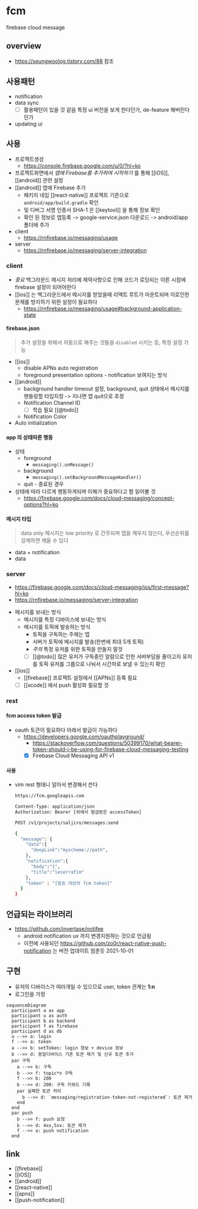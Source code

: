 # fcm
firebase cloud message

## overview
+ https://seungwoolog.tistory.com/88 참조

## 사용패턴
- notification
- data sync
  - [ ] 활용패턴이 있을 것 같음 특정 ui 버전을 보게 한다던가, de-feature 해버린다던가
- updating ui

## 사용
- 프로젝트생성
  + https://console.firebase.google.com/u/0/?hl=ko
- 프로젝트화면에서 *앱에 Firebase를 추가하여 시작하기* 를 통해 [[iOS]], [[android]] 관련 설정
- [[android]] 앱에 Firebase 추가
  - 패키지 네임 [[react-native]] 프로젝트 기준으로 `android/app/build.gradle` 확인
  - 및 디버그 서명 인증서 SHA-1 은 [[keytool]] 을 통해 정보 확인
  - 확인 된 정보로 앱등록 -> google-service.json 다운로드 -> android/app 폴더에 추가
- client
  + https://rnfirebase.io/messaging/usage
- server
  + https://rnfirebase.io/messaging/server-integration

### client
- *중요* 백그라운드 메시지 처리에 제약사항으로 인해 코드가 로딩되는 이른 시점에 firebase 설정이 되어야한다
- [[ios]] 는 백그라운드에서 메시지를 받았을때 리액트 루트가 마운트되며 이로인한 문제를 방지하기 위한 설정이 필요하다
  + https://rnfirebase.io/messaging/usage#background-application-state

#### firebase.json
> 추가 설정을 위해서 자동으로 해주는 것들을 `disabled` 시키는 등, 특정 설정 가능
- [[ios]]
  - disable APNs auto registration
  - foreground presentation options - notification 보여지는 방식
- [[android]]
  - background handler timeout 설정, background, quit 상태에서 메시지를 핸들링할 타입지정 ->  지나면 앱 quit으로 추정
  - Notification Channel ID
    - [ ] 학습 필요 [[@todo]]
  - Notification Color
- Auto initialization

#### app 의 상태따른 행동
- 상태
  - foreground
    - `messaging().onMessage()`
  - background
    - `messaging().setBackgroundMessageHandler()`
  - quit - 종료된 경우
- 상태에 따라 다르게 행동하게되며 이해가 중요하다고 함 읽어볼 것
  + https://firebase.google.com/docs/cloud-messaging/concept-options?hl=ko

#### 메시지 타입
> data only 메시지는 low priority 로 간주되며 앱을 깨우지 않는다,  우선순위를 강제하면 깨울 수 있다
- data + notification
- data

### server
+ https://firebase.google.com/docs/cloud-messaging/ios/first-message?hl=ko
+ https://rnfirebase.io/messaging/server-integration
- 메시지를 보내는 방식
  - 메시지를 특정 디바이스에 보내는 방식
  - 메시지를 토픽에 발송하는 방식
    - 토픽을 구독하는 주체는 앱
    - 서버가 토픽에 메시지를 발송(한번에 최대 5개 토픽)
    - *주의*  특정 유저를 위한 토픽을 만들지 말것
    - [ ] [[@todo]] 많은 유저가 구독중인 알람으로 인한 서버부담을 줄이고자 유저를 토픽 유저를 그룹으로 나눠서 시간차로 보낼 수 있는지 확인
- [[ios]]
  - [[firebase]] 프로젝트 설정에서 [[APNs]] 등록 필요
  - [ ] [[xcode]] 에서 push 활성화 필요할 것

### rest 
#### fcm access token 발급
- oauth 토큰이 필요하다 아래서 발급이 가능하다
  + https://developers.google.com/oauthplayground/
    + https://stackoverflow.com/questions/50399170/what-bearer-token-should-i-be-using-for-firebase-cloud-messaging-testing
    - [X] Firebase Cloud Messaging API v1

#### 사용
- vim rest 형태니 알아서 변경해서 쓴다
  ```sh 
  https://fcm.googleapis.com

  Content-Type: application/json
  Authorization: Bearer [위에서 발급받은 accessToken]

  POST /v1/projects/saljiro/messages:send

  {
    "message": {
      "data":{
        "deepLink":"myscheme://path",
      },
      "notification":{
        "body":"1",
        "title":"leserrafim"
      },
      "token" : "[발송 대상의 fcm token]"
    }
  }
  ```

## 언급되는 라이브러리
- https://github.com/invertase/notifee
  - android notification ux 까지 변경지원하는 것으로 언급됨
  - 이전에 사용되던 https://github.com/zo0r/react-native-push-notification 는 버전 업데이트 멈춘듯 2021-10-01

## 구현
- 유저의 디바이스가 여러개일 수 있으므로 user, token 관계는 **1:n** 
- 로그인을 가정
```mermaid
sequenceDiagram
  participant a as app
  participant u as auth
  participant b as backend
  participant f as firebase
  participant d as db
  u -->> a: login
  f -->> a: token
  a -->> b: setToken: login 정보 + device 정보
  b -->> d: 동일디바이스 기존 토큰 제거 및 신규 토큰 추가
  par 구독
    a -->> b: 구독
    b -->> f: topic*n 구독
    f -->> b: 200
    b -->> d: 200: 구독 키워드 기록
    par 실패한 토큰 처리
      b -->> d: `messaging/registration-token-not-registered`: 토큰 제거
    end
  end
  par push
    b -->> f: push 요청
    b -->> d: 4xx,5xx: 토큰 제거
    f -->> a: push notification
  end
```

## link
- [[firebase]]
- [[iOS]]
- [[android]]
- [[react-native]]
- [[apns]]
- [[push-notification]]
